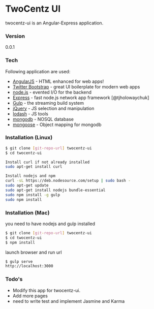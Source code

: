 # TwoCentz UI

twocentz-ui is an Angular-Express application. 

### Version
0.0.1

### Tech

Following application are used:

* [AngularJS] - HTML enhanced for web apps!
* [Twitter Bootstrap] - great UI boilerplate for modern web apps
* [node.js] - evented I/O for the backend
* [Express] - fast node.js network app framework [@tjholowaychuk]
* [Gulp] - the streaming build system
* [jQuery] - JS selection and manipulation
* [lodash] - JS tools
* [mongodb] - NOSQL database
* [mongoose] - Object mapping for mongodb

### Installation (Linux)
```sh
$ git clone [git-repo-url] twocentz-ui
$ cd twocentz-ui

Install curl if not already installed
sudo apt-get install curl

Install nodejs and npm
curl -sL https://deb.nodesource.com/setup | sudo bash -
sudo apt-get update
sudo apt-get install nodejs bundle-essential
sudo npm install -g gulp
sudo npm install

```

### Installation (Mac)
you need to have nodejs and gulp installed
```sh
$ git clone [git-repo-url] twocentz-ui
$ cd twocentz-ui
$ npm install

```

launch browser and run url

```sh
$ gulp serve
http://localhost:3000

```

### Todo's
* Modify this app for twocentz-ui.
* Add more pages
* need to write test and implement Jasmine and Karma



[mongodb]:https://www.mongodb.org/
[mongoose]:http://mongoosejs.com/
[node.js]:http://nodejs.org
[Twitter Bootstrap]:http://twitter.github.com/bootstrap/
[lodash]:https://lodash.com/
[jQuery]:http://jquery.com
[express]:http://expressjs.com
[AngularJS]:http://angularjs.org
[Gulp]:http://gulpjs.com
